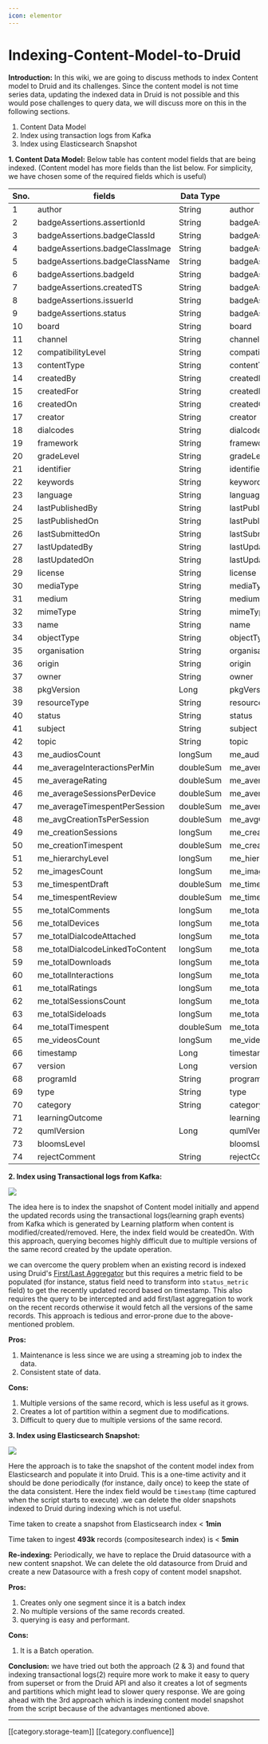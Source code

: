 ```yaml
---
icon: elementor
---
```


# Indexing-Content-Model-to-Druid

**Introduction:** In this wiki, we are going to discuss methods to index Content model to Druid and its challenges. Since the content model is not time series data, updating the indexed data in Druid is not possible and this would pose challenges to query data, we will discuss more on this in the following sections.

1. Content Data Model
2. Index using transaction logs from Kafka
3. Index using Elasticsearch Snapshot

**1. Content Data Model:** Below table has content model fields that are being indexed. (Content model has more fields than the list below. For simplicity, we have chosen some of the required fields which is useful)

| Sno. | fields                           | Data Type | field in Druid                   |
| ---- | -------------------------------- | --------- | -------------------------------- |
| 1    | author                           | String    | author                           |
| 2    | badgeAssertions.assertionId      | String    | badgeAssertions\_assertionId     |
| 3    | badgeAssertions.badgeClassId     | String    | badgeAssertions\_badgeClassId    |
| 4    | badgeAssertions.badgeClassImage  | String    | badgeAssertions\_badgeClassImage |
| 5    | badgeAssertions.badgeClassName   | String    | badgeAssertions\_badgeClassName  |
| 6    | badgeAssertions.badgeId          | String    | badgeAssertions\_badgeId         |
| 7    | badgeAssertions.createdTS        | String    | badgeAssertions\_createdTS       |
| 8    | badgeAssertions.issuerId         | String    | badgeAssertions\_issuerId        |
| 9    | badgeAssertions.status           | String    | badgeAssertions\_status          |
| 10   | board                            | String    | board                            |
| 11   | channel                          | String    | channel                          |
| 12   | compatibilityLevel               | String    | compatibilityLevel               |
| 13   | contentType                      | String    | contentType                      |
| 14   | createdBy                        | String    | createdBy                        |
| 15   | createdFor                       | String    | createdFor                       |
| 16   | createdOn                        | String    | createdOn                        |
| 17   | creator                          | String    | creator                          |
| 18   | dialcodes                        | String    | dialcodes                        |
| 19   | framework                        | String    | framework                        |
| 20   | gradeLevel                       | String    | gradeLevel                       |
| 21   | identifier                       | String    | identifier                       |
| 22   | keywords                         | String    | keywords                         |
| 23   | language                         | String    | language                         |
| 24   | lastPublishedBy                  | String    | lastPublishedBy                  |
| 25   | lastPublishedOn                  | String    | lastPublishedOn                  |
| 26   | lastSubmittedOn                  | String    | lastSubmittedOn                  |
| 27   | lastUpdatedBy                    | String    | lastUpdatedBy                    |
| 28   | lastUpdatedOn                    | String    | lastUpdatedOn                    |
| 29   | license                          | String    | license                          |
| 30   | mediaType                        | String    | mediaType                        |
| 31   | medium                           | String    | medium                           |
| 32   | mimeType                         | String    | mimeType                         |
| 33   | name                             | String    | name                             |
| 34   | objectType                       | String    | objectType                       |
| 35   | organisation                     | String    | organisation                     |
| 36   | origin                           | String    | origin                           |
| 37   | owner                            | String    | owner                            |
| 38   | pkgVersion                       | Long      | pkgVersion                       |
| 39   | resourceType                     | String    | resourceType                     |
| 40   | status                           | String    | status                           |
| 41   | subject                          | String    | subject                          |
| 42   | topic                            | String    | topic                            |
| 43   | me\_audiosCount                  | longSum   | me\_audiosCount                  |
| 44   | me\_averageInteractionsPerMin    | doubleSum | me\_averageInteractionsPerMin    |
| 45   | me\_averageRating                | doubleSum | me\_averageRating                |
| 46   | me\_averageSessionsPerDevice     | doubleSum | me\_averageSessionsPerDevice     |
| 47   | me\_averageTimespentPerSession   | doubleSum | me\_averageTimespentPerSession   |
| 48   | me\_avgCreationTsPerSession      | doubleSum | me\_avgCreationTsPerSession      |
| 49   | me\_creationSessions             | longSum   | me\_creationSessions             |
| 50   | me\_creationTimespent            | doubleSum | me\_creationTimespent            |
| 51   | me\_hierarchyLevel               | longSum   | me\_hierarchyLevel               |
| 52   | me\_imagesCount                  | longSum   | me\_imagesCount                  |
| 53   | me\_timespentDraft               | doubleSum | me\_timespentDraft               |
| 54   | me\_timespentReview              | doubleSum | me\_timespentReview              |
| 55   | me\_totalComments                | longSum   | me\_totalComments                |
| 56   | me\_totalDevices                 | longSum   | me\_totalDevices                 |
| 57   | me\_totalDialcodeAttached        | longSum   | me\_totalDialcodeAttached        |
| 58   | me\_totalDialcodeLinkedToContent | longSum   | me\_totalDialcodeLinkedToContent |
| 59   | me\_totalDownloads               | longSum   | me\_totalDownloads               |
| 60   | me\_totalInteractions            | longSum   | me\_totalInteractions            |
| 61   | me\_totalRatings                 | longSum   | me\_totalRatings                 |
| 62   | me\_totalSessionsCount           | longSum   | me\_totalSessionsCount           |
| 63   | me\_totalSideloads               | longSum   | me\_totalSideloads               |
| 64   | me\_totalTimespent               | doubleSum | me\_totalTimespent               |
| 65   | me\_videosCount                  | longSum   | me\_videosCount                  |
| 66   | timestamp                        | Long      | timestamp                        |
| 67   | version                          | Long      | version                          |
| 68   | programId                        | String    | programId                        |
| 69   | type                             | String    | type                             |
| 70   | category                         | String    | category                         |
| 71   | learningOutcome                  |           | learningOutcome                  |
| 72   | qumlVersion                      | Long      | qumlVersion                      |
| 73   | bloomsLevel                      |           | bloomsLevel                      |
| 74   | rejectComment                    | String    | rejectComment                    |

**2. Index using Transactional logs from Kafka:**

![](<../../../../.gitbook/assets/Untitled Diagram.png>)

The idea here is to index the snapshot of Content model initially and append the updated records using the transactional logs(learning graph events) from Kafka which is generated by Learning platform when content is modified/created/removed. Here, the index field would be createdOn. With this approach, querying becomes highly difficult due to multiple versions of the same record created by the update operation.

we can overcome the query problem when an existing record is indexed using Druid's [First/Last Aggregator](http://druid.io/docs/latest/querying/aggregations) but this requires a metric field to be populated (for instance, status field need to transform into `status_metric` field) to get the recently updated record based on timestamp. This also requires the query to be intercepted and add first/last aggregation to work on the recent records otherwise it would fetch all the versions of the same records.  This approach is tedious and error-prone due to the above-mentioned problem.

**Pros:**

1. Maintenance is less since we are using a streaming job to index the data.
2. Consistent state of data.

**Cons:**

1. Multiple versions of the same record, which is less useful as it grows.
2. Creates a lot of partition within a segment due to modifications.
3. Difficult to query due to multiple versions of the same record. &#x20;

**3. Index using Elasticsearch Snapshot:**

![](<../../../../.gitbook/assets/Untitled Diagram-Page-2.png>)

Here the approach is to take the snapshot of the content model index from Elasticsearch and populate it into Druid. This is a one-time activity and it should be done periodically (for instance, daily once) to keep the state of the data consistent. Here the index field would be `timestamp` (time captured when the script starts to execute) .we can delete the older snapshots indexed to Druid during indexing which is not useful.&#x20;

Time taken to create a snapshot from Elasticsearch index < **1min**

Time taken to ingest **493k** records (compositesearch index) is < **5min**

**Re-indexing:**  Periodically, we have to replace the Druid datasource with a new content snapshot. We can delete the old datasource from Druid and create a new Datasource with a fresh copy of content model snapshot.

**Pros:**

1. Creates only one segment since it is a batch index
2. No multiple versions of the same records created.
3. querying is easy and performant.

**Cons:**

1. It is a Batch operation.

**Conclusion:** we have tried out both the approach (2 & 3) and found that indexing transactional logs(2) require more work to make it easy to query from superset or from the Druid API and also it creates a lot of segments and partitions which might lead to slower query response. We are going ahead with the 3rd approach which is indexing content model snapshot from the script because of the advantages mentioned above.

***

\[\[category.storage-team]] \[\[category.confluence]]

